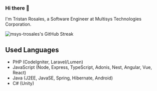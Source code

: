 ### Hi there 👋
I'm Tristan Rosales, a Software Engineer at Multisys Technologies Corporation.

![msys-trosales's GitHub Streak](https://github-readme-streak-stats.herokuapp.com/?user=msys-trosales)

## Used Languages
- PHP (CodeIgniter, Laravel/Lumen)
- JavaScript (Node, Express, TypeScript, Adonis, Nest, Angular, Vue, React)
- Java (J2EE, JavaSE, Spring, Hibernate, Android)
- C# (Unity)
